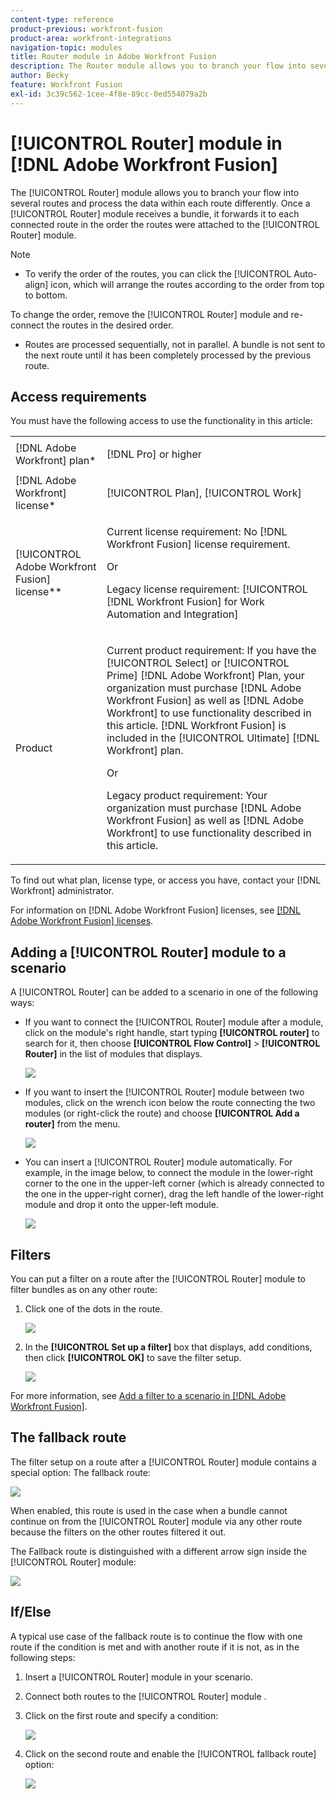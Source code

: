 ```yaml
---
content-type: reference
product-previous: workfront-fusion
product-area: workfront-integrations
navigation-topic: modules
title: Router module in Adobe Workfront Fusion
description: The Router module allows you to branch your flow into several routes and process the data within each route differently. Once a Router module receives a bundle, it forwards it to each connected route in the order the routes were attached to the Router module.
author: Becky
feature: Workfront Fusion
exl-id: 3c39c562-1cee-4f8e-89cc-0ed554079a2b
---
```

# [!UICONTROL Router] module in [!DNL Adobe Workfront Fusion]

<!--EDIT ME and separate out the reference stuff-->

The [!UICONTROL Router] module allows you to branch your flow into several routes and process the data within each route differently. Once a [!UICONTROL Router] module receives a bundle, it forwards it to each connected route in the order the routes were attached to the [!UICONTROL Router] module.

>[!NOTE]
>
>* To verify the order of the routes, you can click the [!UICONTROL Auto-align] icon, which will arrange the routes according to the order from top to bottom.
>
>  To change the order, remove the [!UICONTROL Router] module and re-connect the routes in the desired order.
>
>* Routes are processed sequentially, not in parallel. A bundle is not sent to the next route until it has been completely processed by the previous route.
>



## Access requirements

You must have the following access to use the functionality in this article:

<table style="table-layout:auto">
 <col> 
 <col> 
 <tbody> 
  <tr> 
    <td role="rowheader">[!DNL Adobe Workfront] plan*</td> 
   <td> <p>[!DNL Pro] or higher</p> </td> 
  </tr> 
  <tr data-mc-conditions=""> 
   <td role="rowheader">[!DNL Adobe Workfront] license*</td> 
   <td> <p>[!UICONTROL Plan], [!UICONTROL Work]</p> </td> 
  </tr> 
  <tr> 
   <td role="rowheader">[!UICONTROL Adobe Workfront Fusion] license**</td> 
   <td>
   <p>Current license requirement: No [!DNL Workfront Fusion] license requirement.</p>
   <p>Or</p>
   <p>Legacy license requirement: [!UICONTROL [!DNL Workfront Fusion] for Work Automation and Integration] </p>
   </td> 
  </tr> 
  <tr> 
   <td role="rowheader">Product</td> 
   <td>
   <p>Current product requirement: If you have the [!UICONTROL Select] or [!UICONTROL Prime] [!DNL Adobe Workfront] Plan, your organization must purchase [!DNL Adobe Workfront Fusion] as well as [!DNL Adobe Workfront] to use functionality described in this article. [!DNL Workfront Fusion] is included in the [!UICONTROL Ultimate] [!DNL Workfront] plan.</p>
   <p>Or</p>
   <p>Legacy product requirement: Your organization must purchase [!DNL Adobe Workfront Fusion] as well as [!DNL Adobe Workfront] to use functionality described in this article.</p>
   </td> 
  </tr> 
 </tbody> 
</table>

To find out what plan, license type, or access you have, contact your [!DNL Workfront] administrator.

For information on [!DNL Adobe Workfront Fusion] licenses, see [[!DNL Adobe Workfront Fusion] licenses](../../workfront-fusion/get-started/license-automation-vs-integration.md).

## Adding a [!UICONTROL Router] module to a scenario

A [!UICONTROL Router] can be added to a scenario in one of the following ways:

* If you want to connect the [!UICONTROL Router] module after a module, click on the module's right handle, start typing **[!UICONTROL router]** to search for it, then choose **[!UICONTROL Flow Control]** > **[!UICONTROL Router]** in the list of modules that displays.

   ![](assets/connect-the-router-350x108.png)

* If you want to insert the [!UICONTROL Router] module between two modules, click on the wrench icon below the route connecting the two modules (or right-click the route) and choose **[!UICONTROL Add a router]** from the menu.

   ![](assets/insert-router-350x191.png)

* You can insert a [!UICONTROL Router] module automatically. For example, in the image below, to connect the module in the lower-right corner to the one in the upper-left corner (which is already connected to the one in the upper-right corner), drag the left handle of the lower-right module and drop it onto the upper-left module.

   ![](assets/insert-router-automatically-350x379.png)

## Filters

You can put a filter on a route after the [!UICONTROL Router] module to filter bundles as on any other route:

1. Click one of the dots in the route.

   ![](assets/router-click-a-dot-in-route-350x339.png)

1. In the **[!UICONTROL Set up a filter]** box that displays, add conditions, then click **[!UICONTROL OK]** to save the filter setup.

   ![](assets/set-up-a-filter-2-350x242.png)

For more information, see [Add a filter to a scenario in [!DNL Adobe Workfront Fusion]](../../workfront-fusion/scenarios/add-a-filter-to-a-scenario.md).

## The fallback route

The filter setup on a route after a [!UICONTROL Router] module contains a special option: The fallback route:

![](assets/fallback-route-350x260.png)

When enabled, this route is used in the case when a bundle cannot continue on from the [!UICONTROL Router] module via any other route because the filters on the other routes filtered it out.

The Fallback route is distinguished with a different arrow sign inside the [!UICONTROL Router] module:

![](assets/arrow-sign-in-router-module-350x361.png)

## If/Else

A typical use case of the fallback route is to continue the flow with one route if the condition is met and with another route if it is not, as in the following steps:

1. Insert a [!UICONTROL Router] module in your scenario.
1. Connect both routes to the [!UICONTROL Router] module .
1. Click on the first route and specify a condition:

   ![](assets/set-up-a-filter-2-350x242.png)

1. Click on the second route and enable the [!UICONTROL fallback route] option:

   ![](assets/enable-fallback-route-option-350x238.png)
